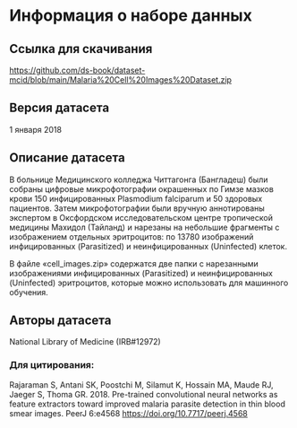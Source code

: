 # Информация о наборе данных
## Ссылка для скачивания
https://github.com/ds-book/dataset-mcid/blob/main/Malaria%20Cell%20Images%20Dataset.zip

## Версия датасета

1 января 2018

## Описание датасета
В больнице Медицинского колледжа Читтагонга (Бангладеш) были собраны цифровые микрофотографии окрашенных по Гимзе мазков крови 150 инфицированных Plasmodium falciparum и 50 здоровых пациентов. Затем микрофотографии были вручную аннотированы экспертом в Оксфордском исследовательском центре тропической медицины Махидол (Тайланд) и нарезаны на небольшие фрагменты с изображением отдельных эритроцитов: по 13780 изображений инфицированных (Parasitized) и неинфицированных (Uninfected) клеток. 

В файле «cell_images.zip» содержатся две папки с нарезанными изображениями инфицированных (Parasitized) и неинфицированных (Uninfected) эритроцитов, которые можно использовать для машинного обучения. 

## Авторы датасета
National Library of Medicine (IRB#12972)

### Для цитирования: 

Rajaraman S, Antani SK, Poostchi M, Silamut K, Hossain MA, Maude RJ, Jaeger S, Thoma GR. 2018. Pre-trained convolutional neural networks as feature extractors toward improved malaria parasite detection in thin blood smear images. PeerJ 6:e4568
https://doi.org/10.7717/peerj.4568
